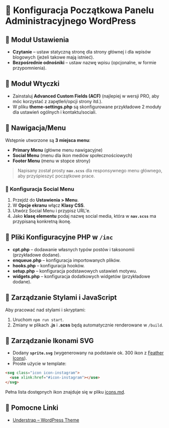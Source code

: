 # 📌 Konfiguracja Początkowa Panelu Administracyjnego WordPress

## 🔹 **Moduł Ustawienia**
- **Czytanie** – ustaw statyczną stronę dla strony głównej i dla wpisów blogowych (jeżeli takowe mają istnieć).
- **Bezpośrednie odnośniki** – ustaw nazwę wpisu (opcjonalne, w formie przypomnienia).

## 🔹 **Moduł Wtyczki**
- Zainstaluj **Advanced Custom Fields (ACF)** (najlepiej w wersji PRO, aby móc korzystać z zapętleń/opcji strony itd.).
- W pliku **theme-settings.php** są skonfigurowane przykładowe 2 moduły dla ustawień ogólnych i kontaktu/sociali.

## 🔹 **Nawigacja/Menu**
Wstępnie utworzone są **3 miejsca menu**:
- **Primary Menu** (główne menu nawigacyjne)
- **Social Menu** (menu dla ikon mediów społecznościowych)
- **Footer Menu** (menu w stopce strony)

> Napisany został prosty **`nav.scss`** dla responsywnego menu głównego, aby przyśpieszyć początkowe prace.

### 🔹 **Konfiguracja Social Menu**
1. Przejdź do **Ustawienia > Menu**.
2. W **Opcje ekranu** włącz **Klasy CSS**.
3. Utwórz Social Menu i przypisz URL'e.
4. Jako **klasę elementu** podaj nazwę social media, która w **`nav.scss`** ma przypisaną konkretną ikonę.

## 🔹 **Pliki Konfiguracyjne PHP w `/inc`**
- **cpt.php** – dodawanie własnych typów postów i taksonomii (przykładowe dodane).
- **enqueue.php** – konfiguracja importowanych plików.
- **hooks.php** – konfiguracja hooków.
- **setup.php** – konfiguracja podstawowych ustawień motywu.
- **widgets.php** – konfiguracja dodatkowych widgetów (przykładowe dodane).

## 🔹 **Zarządzanie Stylami i JavaScript**
Aby pracować nad stylami i skryptami:
1. Uruchom `npm run start`.
2. Zmiany w plikach **.js** i **.scss** będą automatycznie renderowane w `/build`.

## 🔹 **Zarządzanie Ikonami SVG**
- Dodany **`sprite.svg`** (wygenerowany na podstawie ok. 300 ikon z [Feather Icons](https://feathericons.com/)).
- Proste użycie w template:

```html
<svg class="icon icon-instagram">
  <use xlink:href="#icon-instagram"></use>
</svg>
```

Pełna lista dostępnych ikon znajduje się w pliku [icons.md](icons.md).

## 🔹 **Pomocne Linki**
- [Understrap – WordPress Theme](https://wordpress.org/themes/understrap/)


